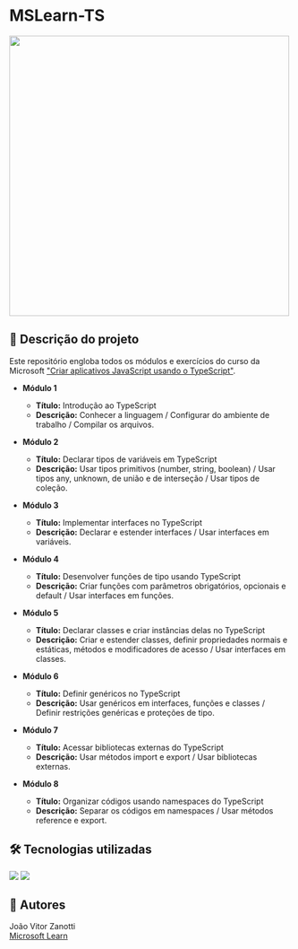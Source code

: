 # MSLearn-TS
<div style="display: inline_block">
  <img src="https://learn.microsoft.com/pt-br/windows/images/learn-icon.png" width="500px">
</div>

## 📝 Descrição do projeto
Este repositório engloba todos os módulos e exercícios do curso da Microsoft <a href="https://learn.microsoft.com/pt-br/training/paths/build-javascript-applications-typescript/">"Criar aplicativos JavaScript usando o TypeScript"</a>.<br>
- **Módulo 1**
    - **Título:** Introdução ao TypeScript
    - **Descrição:** Conhecer a linguagem / Configurar do ambiente de trabalho / Compilar os arquivos.

- **Módulo 2**
    - **Título:** Declarar tipos de variáveis em TypeScript
    - **Descrição:** Usar tipos primitivos (number, string, boolean) / Usar tipos any, unknown, de união e de interseção / Usar tipos de coleção.

- **Módulo 3**
    - **Título:** Implementar interfaces no TypeScript
    - **Descrição:** Declarar e estender interfaces / Usar interfaces em variáveis.

- **Módulo 4**
    - **Título:** Desenvolver funções de tipo usando TypeScript
    - **Descrição:** Criar funções com parâmetros obrigatórios, opcionais e default / Usar interfaces em funções.

- **Módulo 5**
    - **Título:** Declarar classes e criar instâncias delas no TypeScript
    - **Descrição:** Criar e estender classes, definir propriedades normais e estáticas, métodos e modificadores de acesso / Usar interfaces em classes.

- **Módulo 6**
    - **Título:** Definir genéricos no TypeScript
    - **Descrição:** Usar genéricos em interfaces, funções e classes / Definir restrições genéricas e proteções de tipo.

- **Módulo 7**
    - **Título:** Acessar bibliotecas externas do TypeScript
    - **Descrição:** Usar métodos import e export / Usar bibliotecas externas.

- **Módulo 8**
    - **Título:** Organizar códigos usando namespaces do TypeScript
    - **Descrição:** Separar os códigos em namespaces / Usar métodos reference e export.

## 🛠 Tecnologias utilizadas
<div>
  <img src="https://img.shields.io/badge/TypeScript-007ACC?style=for-the-badge&logo=typescript&logoColor=white">
  <img src="https://img.shields.io/badge/JavaScript-F7DF1E?style=for-the-badge&logo=javascript&logoColor=black">
</div>

## 🚧 Autores
João Vitor Zanotti<br>
<a href="https://learn.microsoft.com/pt-br/">Microsoft Learn</a>
